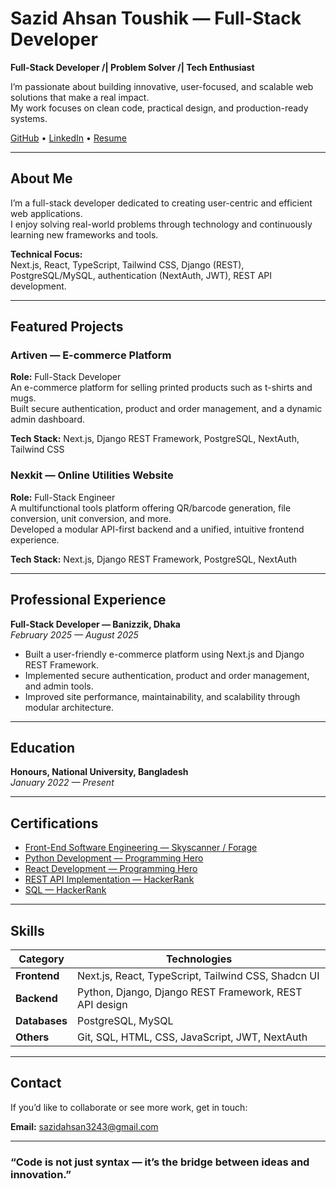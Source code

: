 # Sazid Ahsan Toushik — Full-Stack Developer

**Full-Stack Developer /| Problem Solver /| Tech Enthusiast**

I’m passionate about building innovative, user-focused, and scalable web solutions that make a real impact.  
My work focuses on clean code, practical design, and production-ready systems.

[GitHub](https://github.com/sazid324) • [LinkedIn](https://www.linkedin.com/in/sazid-ahsan-0919b425a) • [Resume](https://1drv.ms/b/c/4933e43be0c5d84b/ER8tXuNFunpPgs3fwK4TX00BnajJRtbxWuSOQlDwlu5UTA?e=QxlNdZ)

---

## About Me

I’m a full-stack developer dedicated to creating user-centric and efficient web applications.  
I enjoy solving real-world problems through technology and continuously learning new frameworks and tools.

**Technical Focus:**  
Next.js, React, TypeScript, Tailwind CSS, Django (REST), PostgreSQL/MySQL, authentication (NextAuth, JWT), REST API development.

---

## Featured Projects

### Artiven — E-commerce Platform

**Role:** Full-Stack Developer  
An e-commerce platform for selling printed products such as t-shirts and mugs.  
Built secure authentication, product and order management, and a dynamic admin dashboard.

**Tech Stack:** Next.js, Django REST Framework, PostgreSQL, NextAuth, Tailwind CSS

### Nexkit — Online Utilities Website

**Role:** Full-Stack Engineer  
A multifunctional tools platform offering QR/barcode generation, file conversion, unit conversion, and more.  
Developed a modular API-first backend and a unified, intuitive frontend experience.

**Tech Stack:** Next.js, Django REST Framework, PostgreSQL, NextAuth

---

## Professional Experience

**Full-Stack Developer — Banizzik, Dhaka**  
_February 2025 — August 2025_

- Built a user-friendly e-commerce platform using Next.js and Django REST Framework.
- Implemented secure authentication, product and order management, and admin tools.
- Improved site performance, maintainability, and scalability through modular architecture.

---

## Education

**Honours, National University, Bangladesh**  
_January 2022 — Present_

---

## Certifications

- [Front-End Software Engineering — Skyscanner / Forage](https://1drv.ms/b/c/4933e43be0c5d84b/EZLIC_G9GM1CtZqt_rM-hfQBJf4PYkqaEcq_I9iqbPKDeA?e=RQyefm)
- [Python Development — Programming Hero](https://1drv.ms/b/c/4933e43be0c5d84b/ERn7A8vawBhDrLiSg_OGdVUBAQu54ecr_DioxVaUpIJusA?e=a89W4T)
- [React Development — Programming Hero](https://1drv.ms/b/c/4933e43be0c5d84b/ETsJSTzVgt5Dvwnoy-XMcv4BYvvdc5zWtD0iTvss9DBQkA?e=rhbTyB)
- [REST API Implementation — HackerRank](https://1drv.ms/b/c/4933e43be0c5d84b/EXNvCGs_zNZMmmJcctwDwY8BKKm-Q3n8zl1RRpZfLkdwog?e=9o9NXb)
- [SQL — HackerRank](https://1drv.ms/b/c/4933e43be0c5d84b/EdDAt47CMelDjO4N9vrcjEIBfAIDt5GbBSYIDdwfXXJwUg?e=4OV1hN)

---

## Skills

| Category      | Technologies                                           |
| ------------- | ------------------------------------------------------ |
| **Frontend**  | Next.js, React, TypeScript, Tailwind CSS, Shadcn UI    |
| **Backend**   | Python, Django, Django REST Framework, REST API design |
| **Databases** | PostgreSQL, MySQL                                      |
| **Others**    | Git, SQL, HTML, CSS, JavaScript, JWT, NextAuth         |

---

## Contact

If you’d like to collaborate or see more work, get in touch:

**Email:** sazidahsan3243@gmail.com

---

### “Code is not just syntax — it’s the bridge between ideas and innovation.”
